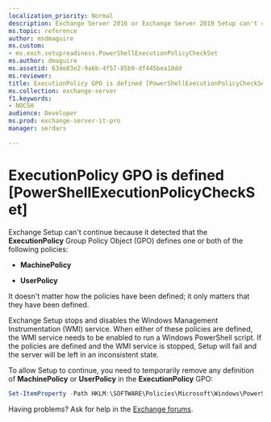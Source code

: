 ```yaml
---
localization_priority: Normal
description: Exchange Server 2016 or Exchange Server 2019 Setup can't continue because MachinePolicy or UserPolicy (or both) are defined in the ExecutionPolicy GPO.
ms.topic: reference
author: msdmaguire
ms.custom:
- ms.exch.setupreadiness.PowerShellExecutionPolicyCheckSet
ms.author: dmaguire
ms.assetid: 63de83e2-9a6b-4f57-85b9-df445bea18dd
ms.reviewer:
title: ExecutionPolicy GPO is defined [PowerShellExecutionPolicyCheckSet]
ms.collection: exchange-server
f1.keywords:
- NOCSH
audience: Developer
ms.prod: exchange-server-it-pro
manager: serdars

---
```


# ExecutionPolicy GPO is defined [PowerShellExecutionPolicyCheckSet]

Exchange Setup can't continue because it detected that the **ExecutionPolicy** Group Policy Object (GPO) defines one or both of the following policies:

- **MachinePolicy**

- **UserPolicy**

It doesn't matter how the policies have been defined; it only matters that they have been defined.

Exchange Setup stops and disables the Windows Management Instrumentation (WMI) service. When either of these policies are defined, the WMI service needs to be enabled to run a Windows PowerShell script. If the policies are defined and the WMI service is stopped, Setup will fail and the server will be left in an inconsistent state.

To allow Setup to continue, you need to temporarily remove any definition of **MachinePolicy** or **UserPolicy** in the **ExecutionPolicy** GPO:

```PowerShell
Set-ItemProperty -Path HKLM:\SOFTWARE\Policies\Microsoft\Windows\PowerShell -Name ExecutionPolicy -Value ""
```

Having problems? Ask for help in the [Exchange forums](https://social.technet.microsoft.com/Forums/office/home?category=exchangeserver).
